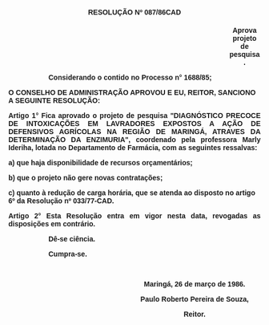 <BODY>

<B><FONT FACE="Arial"><P ALIGN="CENTER">RESOLU&Ccedil;&Atilde;O Nº 087/86CAD</P>
<P ALIGN="CENTER"></P><DIR>
<DIR>
<DIR>
<DIR>
<DIR>
<DIR>
<DIR>
<DIR>
<DIR>
<DIR>
<DIR>

</B><P ALIGN="CENTER">Aprova projeto de pesquisa.</P>
</DIR>
</DIR>
</DIR>
</DIR>
</DIR>
</DIR>
</DIR>
</DIR>
</DIR>

<P>Considerando o contido no Processo n° 1688/85;</P>
</DIR>
</DIR>

<B><P>O CONSELHO DE ADMINISTRA&Ccedil;&Atilde;O APROVOU E EU, REITOR, SANCIONO A SEGUINTE RESOLU&Ccedil;&Atilde;O:</P>
</B><P ALIGN="JUSTIFY"></P>
<B><P ALIGN="JUSTIFY">Artigo 1°</B>  Fica aprovado o projeto de pesquisa "DIAGN&Oacute;STICO PRECOCE DE INTOXICA&Ccedil;&Otilde;ES EM LAVRADORES EXPOSTOS A A&Ccedil;&Atilde;O DE DEFENSIVOS AGR&Iacute;COLAS NA REGI&Atilde;O DE MARING&Aacute;, ATRAVES DA DETERMINA&Ccedil;&Atilde;O DA ENZIMURIA", coordenado pela professora Marly Ideriha, lotada no Departamento de Farm&aacute;cia, com as seguintes ressalvas:</P>
<P>a) que haja disponibilidade de recursos or&ccedil;ament&aacute;rios;</P>
<P>b) que o projeto n&atilde;o gere novas contrata&ccedil;&otilde;es;</P>
<P>c) quanto &agrave; redu&ccedil;&atilde;o de carga hor&aacute;ria, que se atenda ao disposto no artigo 6º da Resolu&ccedil;&atilde;o nº 033/77-CAD.</P>
<B><P ALIGN="JUSTIFY">Artigo 2°</B>  Esta Resolu&ccedil;&atilde;o entra em vigor nesta data, revogadas as disposi&ccedil;&otilde;es em contr&aacute;rio.</P><DIR>
<DIR>

<P>D&ecirc;-se ci&ecirc;ncia.</P>
<P>Cumpra-se.</P>
<P ALIGN="CENTER"></P>
<P ALIGN="CENTER">&nbsp;</P><DIR>
<DIR>
<DIR>
<DIR>

<P ALIGN="CENTER">Maring&aacute;, 26 de mar&ccedil;o de 1986.</P>
<P ALIGN="CENTER"></P>
<P ALIGN="CENTER">Paulo Roberto Pereira de Souza,</P>
<B><P ALIGN="CENTER">Reitor.</P></DIR>
</DIR>
</DIR>
</DIR>
</DIR>
</DIR>
</B></FONT></BODY>
